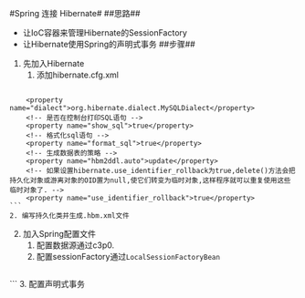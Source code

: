 #Spring 连接 Hibernate#
##思路##
- 让IoC容器来管理Hibernate的SessionFactory
- 让Hibernate使用Spring的声明式事务
##步骤##
1. 先加入Hibernate
	1. 添加hibernate.cfg.xml
	```xml
<!-- 配置hibernate的基本属性，方言，SQL格式化，生成数据表的策略以及二级缓存 有关数据库连接的在Spring的配置文件中通过dataSource来配置-->
		<property name="dialect">org.hibernate.dialect.MySQLDialect</property>
		<!-- 是否在控制台打印SQL语句 -->
		<property name="show_sql">true</property>
		<!-- 格式化sql语句 -->
		<property name="format_sql">true</property>
		<!-- 生成数据表的策略 -->
		<property name="hbm2ddl.auto">update</property>
		<!-- 如果设置hibernate.use_identifier_rollback为true,delete()方法会把持久化对象或游离对象的OID置为null,使它们转变为临时对象,这样程序就可以重复使用这些临时对象了. -->
		<property name="use_identifier_rollback">true</property>
	```
	2. 编写持久化类并生成.hbm.xml文件
2. 加入Spring配置文件
	1. 配置数据源通过c3p0.
	2. 配置sessionFactory通过```LocalSessionFactoryBean```
	```xml
<bean id="sessionFactory"
		class="org.springframework.orm.hibernate4.LocalSessionFactoryBean">
		<!-- 配置hibernate的位置 -->
		<property name="configLocation" value="classpath:hibernate.cfg.xml"></property>
		<!-- 配置数据源 -->
		<property name="dataSource" ref="dataSource"></property>
		<!-- 配置映射文件可以使用通配符 -->
		<property name="mappingLocations" value="classpath:com/yth/book/*.hbm.xml"></property>
	</bean>
	```
	3. 配置声明式事务